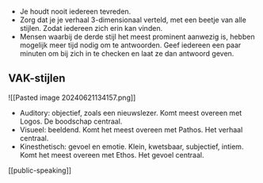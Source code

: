 - Je houdt nooit iedereen tevreden.
- Zorg dat je je verhaal 3-dimensionaal verteld, met een beetje van alle stijlen. Zodat iedereen zich erin kan vinden.
- Mensen waarbij de derde stijl het meest prominent aanwezig is, hebben mogelijk meer tijd nodig om te antwoorden. Geef iedereen een paar minuten om bij zich in te checken en laat ze dan antwoord geven.
## VAK-stijlen
![[Pasted image 20240621134157.png]]

- Auditory: objectief, zoals een nieuwslezer. Komt meest overeen met Logos. De boodschap centraal.
- Visueel: beeldend. Komt het meest overeen met Pathos. Het verhaal centraal.
- Kinesthetisch: gevoel en emotie. Klein, kwetsbaar, subjectief, intiem. Komt het meest overeen met Ethos. Het gevoel centraal.

[[public-speaking]]
